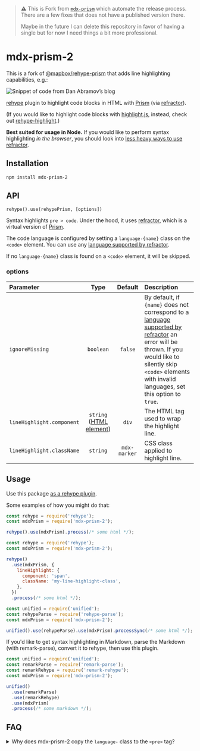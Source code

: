 > ⚠️ This is Fork from [`mdx-prism`](https://github.com/j0lv3r4/mdx-prism) which automate the release process. There are a few fixes that does not have a published version there.
>
> Maybe in the future I can delete this repository in favor of having a single but for now I need things a bit more professional.

# mdx-prism-2

This is a fork of [@mapbox/rehype-prism](https://github.com/mapbox/rehype-prism) that adds line highlighting capabilities, e.g.:

<img src="https://jolvera.dev/static/overreacted-code-snippet.jpg" alt="Snippet of code from Dan Abramov&rsquo;s blog"/>

[rehype](https://github.com/wooorm/rehype) plugin to highlight code blocks in HTML with [Prism] (via [refractor]).

(If you would like to highlight code blocks with [highlight.js](https://github.com/isagalaev/highlight.js), instead, check out [rehype-highlight](https://github.com/wooorm/rehype-highlight).)

**Best suited for usage in Node.**
If you would like to perform syntax highlighting _in the browser_, you should look into [less heavy ways to use refractor](https://github.com/wooorm/refractor#browser).

## Installation

```bash
npm install mdx-prism-2
```

## API

`rehype().use(rehypePrism, [options])`

Syntax highlights `pre > code`.
Under the hood, it uses [refractor], which is a virtual version of [Prism].

The code language is configured by setting a `language-{name}` class on the `<code>` element.
You can use any [language supported by refractor].

If no `language-{name}` class is found on a `<code>` element, it will be skipped.

### options

| Parameter                 |                                         Type                                         |   Default    | Description                                                                                                                                                                                                         |
| :------------------------ | :----------------------------------------------------------------------------------: | :----------: | :------------------------------------------------------------------------------------------------------------------------------------------------------------------------------------------------------------------ |
| `ignoreMissing`           |                                      `boolean`                                       |   `false`    | By default, if `{name}` does not correspond to a [language supported by refractor] an error will be thrown. If you would like to silently skip `<code>` elements with invalid languages, set this option to `true`. |
| `lineHighlight.component` | `string` ([HTML element](https://developer.mozilla.org/en-US/docs/Web/HTML/Element)) |    `div`     | The HTML tag used to wrap the highlight line.                                                                                                                                                                       |
| `lineHighlight.className` |                                       `string`                                       | `mdx-marker` | CSS class applied to highlight line.                                                                                                                                                                                |

## Usage

Use this package [as a rehype plugin](https://github.com/rehypejs/rehype/blob/master/doc/plugins.md#using-plugins).

Some examples of how you might do that:

```js
const rehype = require('rehype');
const mdxPrism = require('mdx-prism-2');

rehype().use(mdxPrism).process(/* some html */);
```

```js
const rehype = require('rehype');
const mdxPrism = require('mdx-prism-2');

rehype()
  .use(mdxPrism, {
    lineHighlight: {
      component: 'span',
      className: 'my-line-highlight-class',
    },
  })
  .process(/* some html */);
```

```js
const unified = require('unified');
const rehypeParse = require('rehype-parse');
const mdxPrism = require('mdx-prism-2');

unified().use(rehypeParse).use(mdxPrism).processSync(/* some html */);
```

If you'd like to get syntax highlighting in Markdown, parse the Markdown (with remark-parse), convert it to rehype, then use this plugin.

```js
const unified = require('unified');
const remarkParse = require('remark-parse');
const remarkRehype = require('remark-rehype');
const mdxPrism = require('mdx-prism-2');

unified()
  .use(remarkParse)
  .use(remarkRehype)
  .use(mdxPrism)
  .process(/* some markdown */);
```

## FAQ

<details>
  <summary>Why does mdx-prism-2 copy the <code>language-</code> class to the <code>&lt;pre&gt;</code> tag?</summary>
  
  [Prism recommends](https://prismjs.com/#basic-usage) adding the `language-` class to the `<code>` tag like this:

```html
<pre><code class="language-css">p { color: red }</code></pre>
```

It bases this recommendation on the HTML5 spec. However, an undocumented behavior of their JavaScript is that, in the process of highlighting the code, they also copy the `language-` class to the `<pre>` tag:

```html
<pre
  class="language-css"
><code class="language-css"><span class="token selector">p</span> <span class="token punctuation">{</span> <span class="token property">color</span><span class="token punctuation">:</span> red <span class="token punctuation">}</span></code></pre>
```

This resulted in many [Prism themes](https://github.com/PrismJS/prism-themes) relying on this behavior by using CSS selectors like `pre[class*="language-"]`. So in order for people using mdx-prism-2 to get the most out of these themes, we decided to do the same.

</details>

[prism]: http://prismjs.com/
[refractor]: https://github.com/wooorm/refractor
[language supported by refractor]: https://github.com/wooorm/refractor#syntaxes
